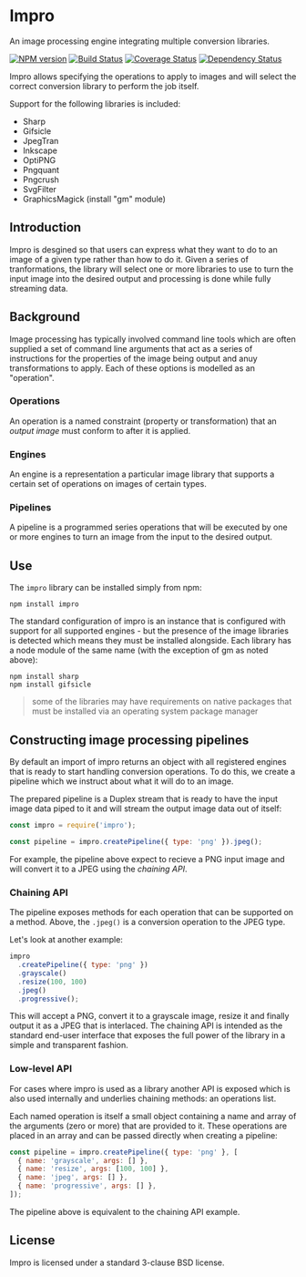 # Impro

An image processing engine integrating multiple conversion libraries.

[![NPM version](https://badge.fury.io/js/impro.svg)](http://badge.fury.io/js/impro)
[![Build Status](https://travis-ci.org/papandreou/impro.svg?branch=master)](https://travis-ci.org/papandreou/impro)
[![Coverage Status](https://coveralls.io/repos/papandreou/impro/badge.svg)](https://coveralls.io/r/papandreou/impro)
[![Dependency Status](https://david-dm.org/papandreou/impro.svg)](https://david-dm.org/papandreou/impro)

Impro allows specifying the operations to apply to images and will
select the correct conversion library to perform the job itself.

Support for the following libraries is included:

- Sharp
- Gifsicle
- JpegTran
- Inkscape
- OptiPNG
- Pngquant
- Pngcrush
- SvgFilter
- GraphicsMagick (install "gm" module)

## Introduction

Impro is desgined so that users can express what they want to do to an image
of a given type rather than how to do it. Given a series of tranformations,
the library will select one or more libraries to use to turn the input image
into the desired output and processing is done while fully streaming data.

## Background

Image processing has typically involved command line tools which are often
supplied a set of command line arguments that act as a series of instructions
for the properties of the image being output and anuy transformations to apply.
Each of these options is modelled as an "operation".

### Operations

An operation is a named constraint (property or transformation) that an
_output image_ must conform to after it is applied.

### Engines

An engine is a representation a particular image library that supports a
certain set of operations on images of certain types.

### Pipelines

A pipeline is a programmed series operations that will be executed by
one or more engines to turn an image from the input to the desired output.

## Use

The `impro` library can be installed simply from npm:

```
npm install impro
```

The standard configuration of impro is an instance that is configured with
support for all supported engines - but the presence of the image libraries
is detected which means they must be installed alongside. Each library has
a node module of the same name (with the exception of gm as noted above):

```
npm install sharp
npm install gifsicle
```

> some of the libraries may have requirements on native packages
> that must be installed via an operating system package manager

## Constructing image processing pipelines

By default an import of impro returns an object with all registered engines
that is ready to start handling conversion operations. To do this, we create
a pipeline which we instruct about what it will do to an image.

The prepared pipeline is a Duplex stream that is ready to have the input image
data piped to it and will stream the output image data out of itself:

```js
const impro = require('impro');

const pipeline = impro.createPipeline({ type: 'png' }).jpeg();
```

For example, the pipeline above expect to recieve a PNG input image and
will convert it to a JPEG using the _chaining API_.

### Chaining API

The pipeline exposes methods for each operation that can be supported on a
method. Above, the `.jpeg()` is a conversion operation to the JPEG type.

Let's look at another example:

```js
impro
  .createPipeline({ type: 'png' })
  .grayscale()
  .resize(100, 100)
  .jpeg()
  .progressive();
```

This will accept a PNG, convert it to a grayscale image, resize it and finally
output it as a JPEG that is interlaced. The chaining API is intended as the
standard end-user interface that exposes the full power of the library in a
simple and transparent fashion.

### Low-level API

For cases where impro is used as a library another API is exposed which is
also used internally and underlies chaining methods: an operations list.

Each named operation is itself a small object containing a name and array
of the arguments (zero or more) that are provided to it. These operations
are placed in an array and can be passed directly when creating a pipeline:

```js
const pipeline = impro.createPipeline({ type: 'png' }, [
  { name: 'grayscale', args: [] },
  { name: 'resize', args: [100, 100] },
  { name: 'jpeg', args: [] },
  { name: 'progressive', args: [] },
]);
```

The pipeline above is equivalent to the chaining API example.

## License

Impro is licensed under a standard 3-clause BSD license.
